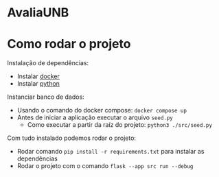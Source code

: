 # AvaliaUNB

# Como rodar o projeto

Instalação de dependências:
- Instalar [docker](https://docs.docker.com/get-docker/)
- Instalar [python](https://www.python.org/downloads/)

Instanciar banco de dados:
- Usando o comando do docker compose: `docker compose up`
- Antes de iniciar a aplicação executar o arquivo `seed.py`
  - Como executar a partir da raíz do projeto: `python3 ./src/seed.py`

Com tudo instalado podemos rodar o projeto:
- Rodar comando `pip install -r requirements.txt` para instalar as dependências
- Rodar o projeto com o comando `flask --app src run --debug`

